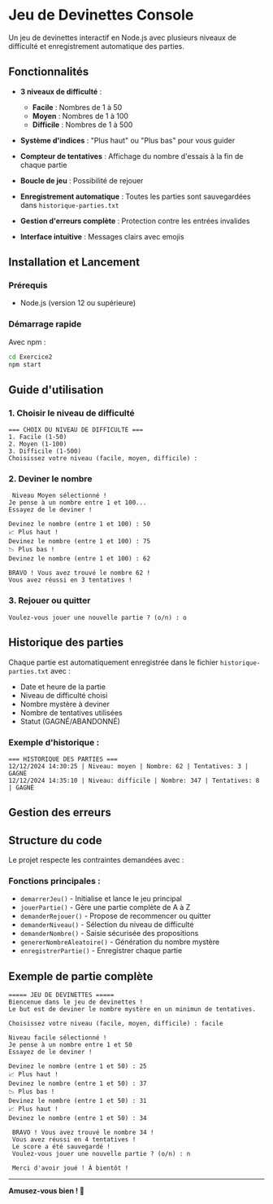 # Jeu de Devinettes Console 

Un jeu de devinettes interactif en Node.js avec plusieurs niveaux de difficulté et enregistrement automatique des parties.

## Fonctionnalités

- **3 niveaux de difficulté** :
  - **Facile** : Nombres de 1 à 50
  - **Moyen** : Nombres de 1 à 100  
  - **Difficile** : Nombres de 1 à 500

- **Système d'indices** : "Plus haut" ou "Plus bas" pour vous guider
- **Compteur de tentatives** : Affichage du nombre d'essais à la fin de chaque partie
- **Boucle de jeu** : Possibilité de rejouer
- **Enregistrement automatique** : Toutes les parties sont sauvegardées dans `historique-parties.txt`
- **Gestion d'erreurs complète** : Protection contre les entrées invalides
- **Interface intuitive** : Messages clairs avec emojis

## Installation et Lancement

### Prérequis
- Node.js (version 12 ou supérieure)

### Démarrage rapide
Avec npm :
```bash
cd Exercice2
npm start
```

##  Guide d'utilisation

### 1. Choisir le niveau de difficulté
```
=== CHOIX DU NIVEAU DE DIFFICULTÉ ===
1. Facile (1-50)
2. Moyen (1-100)
3. Difficile (1-500)
Choisissez votre niveau (facile, moyen, difficile) : 
```

### 2. Deviner le nombre
```
 Niveau Moyen sélectionné !
Je pense à un nombre entre 1 et 100...
Essayez de le deviner ! 

Devinez le nombre (entre 1 et 100) : 50
📈 Plus haut !
Devinez le nombre (entre 1 et 100) : 75
📉 Plus bas !
Devinez le nombre (entre 1 et 100) : 62

BRAVO ! Vous avez trouvé le nombre 62 !
Vous avez réussi en 3 tentatives !
```

### 3. Rejouer ou quitter
```
Voulez-vous jouer une nouvelle partie ? (o/n) : o
```

## Historique des parties

Chaque partie est automatiquement enregistrée dans le fichier `historique-parties.txt` avec :
- Date et heure de la partie
- Niveau de difficulté choisi
- Nombre mystère à deviner
- Nombre de tentatives utilisées
- Statut (GAGNÉ/ABANDONNÉ)

### Exemple d'historique :
```
=== HISTORIQUE DES PARTIES ===
12/12/2024 14:30:25 | Niveau: moyen | Nombre: 62 | Tentatives: 3 | GAGNÉ
12/12/2024 14:35:10 | Niveau: difficile | Nombre: 347 | Tentatives: 8 | GAGNÉ
```

## Gestion des erreurs

## Structure du code

Le projet respecte les contraintes demandées avec :

### Fonctions principales :
- `demarrerJeu()` - Initialise et lance le jeu principal
- `jouerPartie()` - Gère une partie complète de A à Z
- `demanderRejouer()` - Propose de recommencer ou quitter
- `demanderNiveau()` - Sélection du niveau de difficulté
- `demanderNombre()` - Saisie sécurisée des propositions
- `genererNombreAleatoire()` - Génération du nombre mystère
- `enregistrerPartie()` - Enregistrer chaque partie

## Exemple de partie complète

```
===== JEU DE DEVINETTES =====
Biencenue dans le jeu de devinettes !
Le but est de deviner le nombre mystère en un minimun de tentatives.

Choisissez votre niveau (facile, moyen, difficile) : facile

Niveau facile sélectionné !
Je pense à un nombre entre 1 et 50 
Essayez de le deviner ! 

Devinez le nombre (entre 1 et 50) : 25
📈 Plus haut !
Devinez le nombre (entre 1 et 50) : 37
📉 Plus bas !
Devinez le nombre (entre 1 et 50) : 31
📈 Plus haut !
Devinez le nombre (entre 1 et 50) : 34

 BRAVO ! Vous avez trouvé le nombre 34 !
 Vous avez réussi en 4 tentatives !
 Le score a été sauvegardé !
 Voulez-vous jouer une nouvelle partie ? (o/n) : n

 Merci d'avoir joué ! À bientôt !
```

---

**Amusez-vous bien ! 🎉** 